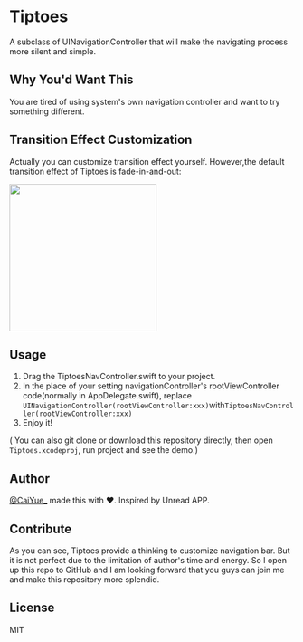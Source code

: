 # Tiptoes
A subclass of UINavigationController that will make the navigating process more silent and simple.

## Why You'd Want This 
You are tired of using system's own navigation controller and want to try something different.

## Transition Effect Customization 
Actually you can customize transition effect yourself.
However,the default transition effect of Tiptoes is fade-in-and-out:

<img src="https://github.com/caiyue1993/Tiptoes/blob/master/images/fade-in-and-out.gif" width="260">

## Usage
1. Drag the TiptoesNavController.swift to your project.
2. In the place of your setting navigationController's rootViewController code(normally in AppDelegate.swift), replace ```UINavigationController(rootViewController:xxx)```with```TiptoesNavController(rootViewController:xxx)```
3. Enjoy it!

( You can also git clone or download this repository directly, then open ```Tiptoes.xcodeproj```, run project and see the demo.)

## Author
[@CaiYue\_](http://weibo.com/caiyue233) made this with ❤️. Inspired by Unread APP.

## Contribute
As you can see, Tiptoes provide a thinking to customize navigation bar. But it is not perfect due to the limitation of author's time and energy. So I open up this repo to GitHub and I am looking forward that you guys can join me and make this repository more splendid.

## License
MIT


